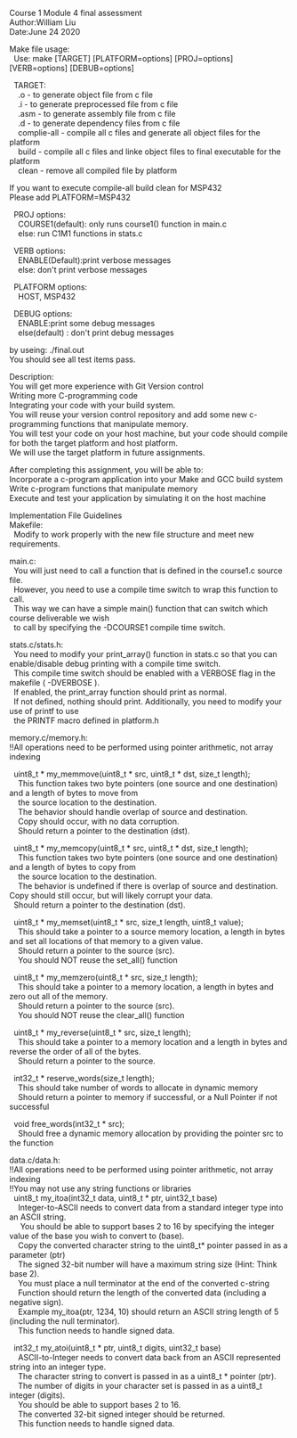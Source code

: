 Course 1 Module 4 final assessment  
Author:William Liu  
Date:June 24 2020  

Make file usage:  
&nbsp;&nbsp;Use: make [TARGET] [PLATFORM=options] [PROJ=options] [VERB=options] [DEBUB=options]  
  
&nbsp;&nbsp;TARGET:  
&nbsp;&nbsp;&nbsp;&nbsp;<FILE>.o - to generate object file from c file  
&nbsp;&nbsp;&nbsp;&nbsp;<FILE>.i - to generate preprocessed file from c file  
&nbsp;&nbsp;&nbsp;&nbsp;<FILE>.asm - to generate assembly file from c file  
&nbsp;&nbsp;&nbsp;&nbsp;<FILE>.d - to generate dependency files from c file  
&nbsp;&nbsp;&nbsp;&nbsp;complie-all - compile all c files and generate all object files for the platform  
&nbsp;&nbsp;&nbsp;&nbsp;build - compile all c files and linke object files to final executable for the platform  
&nbsp;&nbsp;&nbsp;&nbsp;clean - remove all compiled file by platform  
  
If you want to execute compile-all build clean for MSP432  
Please add PLATFORM=MSP432  
 
&nbsp;&nbsp;PROJ options:  
&nbsp;&nbsp;&nbsp;&nbsp;COURSE1(default): only runs course1() function in main.c  
&nbsp;&nbsp;&nbsp;&nbsp;else: run C1M1 functions in stats.c  

&nbsp;&nbsp;VERB options:  
&nbsp;&nbsp;&nbsp;&nbsp;ENABLE(Default):print verbose messages  
&nbsp;&nbsp;&nbsp;&nbsp;else: don't print verbose messages  
  
&nbsp;&nbsp;PLATFORM options:  
&nbsp;&nbsp;&nbsp;&nbsp;HOST, MSP432  

&nbsp;&nbsp;DEBUG options:  
&nbsp;&nbsp;&nbsp;&nbsp;ENABLE:print some debug messages  
&nbsp;&nbsp;&nbsp;&nbsp;else(default) : don't print debug messages  
  
by useing: ./final.out  
You should see all test items pass.  

Description:  
You will get more experience with Git Version control  
Writing more C-programming code  
Integrating your code with your build system.  
You will reuse your version control repository and add some new c-programming functions that manipulate memory.  
You will test your code on your host machine, but your code should compile for both the target platform and host platform.  
We will use the target platform in future assignments.  
  
After completing this assignment, you will be able to:  
Incorporate a c-program application into your Make and GCC build system  
Write c-program functions that manipulate memory  
Execute and test your application by simulating it on the host machine  
  
Implementation File Guidelines  
Makefile:  
&nbsp;&nbsp;Modify to work properly with the new file structure and meet new requirements.  
  
main.c:  
&nbsp;&nbsp;You will just need to call a function that is defined in the course1.c source file.  
&nbsp;&nbsp;However, you need to use a compile time switch to wrap this function to call.  
&nbsp;&nbsp;This way we can have a simple main() function that can switch which course deliverable we wish  
&nbsp;&nbsp;to call by specifying the -DCOURSE1 compile time switch.  
  
stats.c/stats.h:  
&nbsp;&nbsp;You need to modify your print_array() function in stats.c so that you can enable/disable debug printing with a compile time switch.  
&nbsp;&nbsp;This compile time switch should be enabled with a VERBOSE flag in the makefile ( -DVERBOSE ).  
&nbsp;&nbsp;If enabled, the print_array function should print as normal.  
&nbsp;&nbsp;If not defined, nothing should print. Additionally, you need to modify your use of printf to use  
&nbsp;&nbsp;the PRINTF macro defined in platform.h  

memory.c/memory.h:  
!!All operations need to be performed using pointer arithmetic, not array indexing  
  
&nbsp;&nbsp;uint8_t * my_memmove(uint8_t * src, uint8_t * dst, size_t length);  
&nbsp;&nbsp;&nbsp;&nbsp;This function takes two byte pointers (one source and one destination) and a length of bytes to move from  
&nbsp;&nbsp;&nbsp;&nbsp;the source location to the destination.  
&nbsp;&nbsp;&nbsp;&nbsp;The behavior should handle overlap of source and destination.  
&nbsp;&nbsp;&nbsp;&nbsp;Copy should occur, with no data corruption.  
&nbsp;&nbsp;&nbsp;&nbsp;Should return a pointer to the destination (dst).  
  
&nbsp;&nbsp;uint8_t * my_memcopy(uint8_t * src, uint8_t * dst, size_t length);  
&nbsp;&nbsp;&nbsp;&nbsp;This function takes two byte pointers (one source and one destination) and a length of bytes to copy from  
&nbsp;&nbsp;&nbsp;&nbsp;the source location to the destination.  
&nbsp;&nbsp;&nbsp;&nbsp;The behavior is undefined if there is overlap of source and destination. Copy should still occur, but will likely corrupt your data.  
&nbsp;&nbsp;Should return a pointer to the destination (dst).  
  
&nbsp;&nbsp;uint8_t * my_memset(uint8_t * src, size_t length, uint8_t value);  
&nbsp;&nbsp;&nbsp;&nbsp;This should take a pointer to a source memory location, a length in bytes and set all locations of that memory to a given value.  
&nbsp;&nbsp;&nbsp;&nbsp;Should return a pointer to the source (src).  
&nbsp;&nbsp;&nbsp;&nbsp;You should NOT reuse the set_all() function  
  
&nbsp;&nbsp;uint8_t * my_memzero(uint8_t * src, size_t length);  
&nbsp;&nbsp;&nbsp;&nbsp;This should take a pointer to a memory location, a length in bytes and zero out all of the memory.  
&nbsp;&nbsp;&nbsp;&nbsp;Should return a pointer to the source (src).  
&nbsp;&nbsp;&nbsp;&nbsp;You should NOT reuse the clear_all() function  
  
&nbsp;&nbsp;uint8_t * my_reverse(uint8_t * src, size_t length);  
&nbsp;&nbsp;&nbsp;&nbsp;This should take a pointer to a memory location and a length in bytes and reverse the order of all of the bytes.  
&nbsp;&nbsp;&nbsp;&nbsp;Should return a pointer to the source.  
  
&nbsp;&nbsp;int32_t * reserve_words(size_t length);  
&nbsp;&nbsp;&nbsp;&nbsp;This should take number of words to allocate in dynamic memory  
&nbsp;&nbsp;&nbsp;&nbsp;Should return a pointer to memory if successful, or a Null Pointer if not successful  
  
&nbsp;&nbsp;void free_words(int32_t * src);  
&nbsp;&nbsp;&nbsp;&nbsp;Should free a dynamic memory allocation by providing the pointer src to the function  
  
data.c/data.h:  
!!All operations need to be performed using pointer arithmetic, not array indexing  
!!You may not use any string functions or libraries  
&nbsp;&nbsp;uint8_t my_itoa(int32_t data, uint8_t * ptr, uint32_t base)  
&nbsp;&nbsp;&nbsp;&nbsp;Integer-to-ASCII needs to convert data from a standard integer type into an ASCII string.   
&nbsp;&nbsp;&nbsp;&nbsp;&nbsp;You should be able to support bases 2 to 16 by specifying the integer value of the base you wish to convert to (base).  
&nbsp;&nbsp;&nbsp;&nbsp;Copy the converted character string to the uint8_t* pointer passed in as a parameter (ptr)  
&nbsp;&nbsp;&nbsp;&nbsp;The signed 32-bit number will have a maximum string size (Hint: Think base 2).  
&nbsp;&nbsp;&nbsp;&nbsp;You must place a null terminator at the end of the converted c-string  
&nbsp;&nbsp;&nbsp;&nbsp;Function should return the length of the converted data (including a negative sign).  
&nbsp;&nbsp;&nbsp;&nbsp;Example my_itoa(ptr, 1234, 10) should return an ASCII string length of 5 (including the null terminator).  
&nbsp;&nbsp;&nbsp;&nbsp;This function needs to handle signed data.  
  
&nbsp;&nbsp;int32_t my_atoi(uint8_t * ptr, uint8_t digits, uint32_t base)  
&nbsp;&nbsp;&nbsp;&nbsp;ASCII-to-Integer needs to convert data back from an ASCII represented string into an integer type.  
&nbsp;&nbsp;&nbsp;&nbsp;The character string to convert is passed in as a uint8_t * pointer (ptr).  
&nbsp;&nbsp;&nbsp;&nbsp;The number of digits in your character set is passed in as a uint8_t integer (digits).  
&nbsp;&nbsp;&nbsp;&nbsp;You should be able to support bases 2 to 16.  
&nbsp;&nbsp;&nbsp;&nbsp;The converted 32-bit signed integer should be returned.  
&nbsp;&nbsp;&nbsp;&nbsp;This function needs to handle signed data.  
